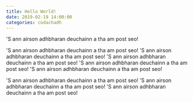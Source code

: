 ```yaml
---
title: Hello World!
date: 2019-02-19 14:00:00
categories: codachadh
---
```


'S ann airson adhbharan deuchainn a tha am post seo!

<!--more-->

 'S ann airson adhbharan deuchainn a tha am post seo! 'S ann airson adhbharan deuchainn a tha am post seo! 'S ann airson adhbharan deuchainn a tha am post seo! 'S ann airson adhbharan deuchainn a tha am post seo! 'S ann airson adhbharan deuchainn a tha am post seo!

 'S ann airson adhbharan deuchainn a tha am post seo! 'S ann airson adhbharan deuchainn a tha am post seo! 'S ann airson adhbharan deuchainn a tha am post seo!
